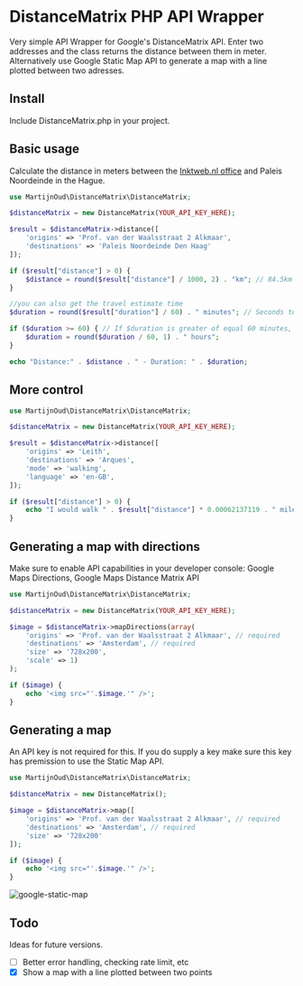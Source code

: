 # DistanceMatrix PHP API Wrapper

Very simple API Wrapper for Google's DistanceMatrix API. Enter two addresses and the class returns the distance between them in meter. Alternatively use Google Static Map API to generate a map with a line plotted between two adresses.

## Install

Include DistanceMatrix.php in your project.


## Basic usage
Calculate the distance in meters between the [Inktweb.nl office](https://www.inktweb.nl/) and Paleis Noordeinde in the Hague.
```php
use MartijnOud\DistanceMatrix\DistanceMatrix;

$distanceMatrix = new DistanceMatrix(YOUR_API_KEY_HERE);

$result = $distanceMatrix->distance([
    'origins' => 'Prof. van der Waalsstraat 2 Alkmaar',
    'destinations' => 'Paleis Noordeinde Den Haag'
]);

if ($result["distance"] > 0) {
	$distance = round($result["distance"] / 1000, 2) . "km"; // 84.5km
}

//you can also get the travel estimate time
$duration = round($result["duration"] / 60) . " minutes"; // Seconds to minutes

if ($duration >= 60) { // If $duration is greater of equal 60 minutes, we devide again by 60 and get hours
	$duration = round($duration / 60, 1) . " hours";
}

echo "Distance:" . $distance . " - Duration: " . $duration;

```

## More control
```php
use MartijnOud\DistanceMatrix\DistanceMatrix;

$distanceMatrix = new DistanceMatrix(YOUR_API_KEY_HERE);

$result = $distanceMatrix->distance([
	'origins' => 'Leith',
	'destinations' => 'Arques',
	'mode' => 'walking',
	'language' => 'en-GB',
]);

if ($result["distance"] > 0) {
	echo "I would walk " . $result["distance"] * 0.00062137119 . " miles"; // I would walk 493.88322020532 miles
}
````

## Generating a map with directions
Make sure to enable API capabilities in your developer console:  Google Maps Directions, Google Maps Distance Matrix API
```php
use MartijnOud\DistanceMatrix\DistanceMatrix;

$distanceMatrix = new DistanceMatrix(YOUR_API_KEY_HERE);

$image = $distanceMatrix->mapDirections(array(
	'origins' => 'Prof. van der Waalsstraat 2 Alkmaar', // required
	'destinations' => 'Amsterdam', // required
	'size' => '728x200',
	'scale' => 1)
);

if ($image) {
	echo '<img src="'.$image.'" />';
}

```

## Generating a map
An API key is not required for this. If you do supply a key make sure this key has premission to use the Static Map API.
```php
use MartijnOud\DistanceMatrix\DistanceMatrix;

$distanceMatrix = new DistanceMatrix();

$image = $distanceMatrix->map([
	'origins' => 'Prof. van der Waalsstraat 2 Alkmaar', // required
	'destinations' => 'Amsterdam', // required
	'size' => '728x200'
]);

if ($image) {
	echo '<img src="'.$image.'" />';
}
```
![google-static-map](https://cloud.githubusercontent.com/assets/1292436/8251065/aba708ce-1679-11e5-8f26-95f8627fcb63.png)



## Todo

Ideas for future versions.

- [ ] Better error handling, checking rate limit, etc
- [x] Show a map with a line plotted between two points

